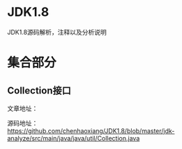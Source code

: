 # JDK1.8
JDK1.8源码解析，注释以及分析说明


# 集合部分  

## Collection接口  
文章地址：  

源码地址：  
https://github.com/chenhaoxiang/JDK1.8/blob/master/jdk-analyze/src/main/java/java/util/Collection.java  


